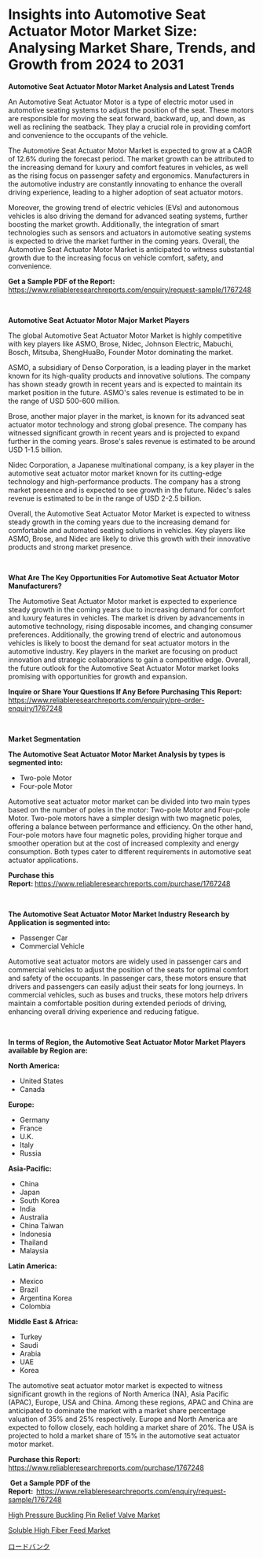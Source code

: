 <p><h1>Insights into Automotive Seat Actuator Motor Market Size: Analysing Market Share, Trends, and Growth from 2024 to 2031</h1></p><p><strong>Automotive Seat Actuator Motor Market Analysis and Latest Trends</strong></p>
<p><p>An Automotive Seat Actuator Motor is a type of electric motor used in automotive seating systems to adjust the position of the seat. These motors are responsible for moving the seat forward, backward, up, and down, as well as reclining the seatback. They play a crucial role in providing comfort and convenience to the occupants of the vehicle.</p><p>The Automotive Seat Actuator Motor Market is expected to grow at a CAGR of 12.6% during the forecast period. The market growth can be attributed to the increasing demand for luxury and comfort features in vehicles, as well as the rising focus on passenger safety and ergonomics. Manufacturers in the automotive industry are constantly innovating to enhance the overall driving experience, leading to a higher adoption of seat actuator motors.</p><p>Moreover, the growing trend of electric vehicles (EVs) and autonomous vehicles is also driving the demand for advanced seating systems, further boosting the market growth. Additionally, the integration of smart technologies such as sensors and actuators in automotive seating systems is expected to drive the market further in the coming years. Overall, the Automotive Seat Actuator Motor Market is anticipated to witness substantial growth due to the increasing focus on vehicle comfort, safety, and convenience.</p></p>
<p><strong>Get a Sample PDF of the Report:&nbsp;</strong> <a href="https://www.reliableresearchreports.com/enquiry/request-sample/1767248">https://www.reliableresearchreports.com/enquiry/request-sample/1767248</a></p>
<p>&nbsp;</p>
<p><strong>Automotive Seat Actuator Motor Major Market Players</strong></p>
<p><p>The global Automotive Seat Actuator Motor Market is highly competitive with key players like ASMO, Brose, Nidec, Johnson Electric, Mabuchi, Bosch, Mitsuba, ShengHuaBo, Founder Motor dominating the market. </p><p>ASMO, a subsidiary of Denso Corporation, is a leading player in the market known for its high-quality products and innovative solutions. The company has shown steady growth in recent years and is expected to maintain its market position in the future. ASMO's sales revenue is estimated to be in the range of USD 500-600 million.</p><p>Brose, another major player in the market, is known for its advanced seat actuator motor technology and strong global presence. The company has witnessed significant growth in recent years and is projected to expand further in the coming years. Brose's sales revenue is estimated to be around USD 1-1.5 billion.</p><p>Nidec Corporation, a Japanese multinational company, is a key player in the automotive seat actuator motor market known for its cutting-edge technology and high-performance products. The company has a strong market presence and is expected to see growth in the future. Nidec's sales revenue is estimated to be in the range of USD 2-2.5 billion.</p><p>Overall, the Automotive Seat Actuator Motor Market is expected to witness steady growth in the coming years due to the increasing demand for comfortable and automated seating solutions in vehicles. Key players like ASMO, Brose, and Nidec are likely to drive this growth with their innovative products and strong market presence.</p></p>
<p>&nbsp;</p>
<p><strong>What Are The Key Opportunities For Automotive Seat Actuator Motor Manufacturers?</strong></p>
<p><p>The Automotive Seat Actuator Motor market is expected to experience steady growth in the coming years due to increasing demand for comfort and luxury features in vehicles. The market is driven by advancements in automotive technology, rising disposable incomes, and changing consumer preferences. Additionally, the growing trend of electric and autonomous vehicles is likely to boost the demand for seat actuator motors in the automotive industry. Key players in the market are focusing on product innovation and strategic collaborations to gain a competitive edge. Overall, the future outlook for the Automotive Seat Actuator Motor market looks promising with opportunities for growth and expansion.</p></p>
<p><strong>Inquire or Share Your Questions If Any Before Purchasing This Report:</strong> <a href="https://www.reliableresearchreports.com/enquiry/pre-order-enquiry/1767248">https://www.reliableresearchreports.com/enquiry/pre-order-enquiry/1767248</a></p>
<p>&nbsp;</p>
<p><strong>Market Segmentation</strong></p>
<p><strong>The Automotive Seat Actuator Motor Market Analysis by types is segmented into:</strong></p>
<p><ul><li>Two-pole Motor</li><li>Four-pole Motor</li></ul></p>
<p><p>Automotive seat actuator motor market can be divided into two main types based on the number of poles in the motor: Two-pole Motor and Four-pole Motor. Two-pole motors have a simpler design with two magnetic poles, offering a balance between performance and efficiency. On the other hand, Four-pole motors have four magnetic poles, providing higher torque and smoother operation but at the cost of increased complexity and energy consumption. Both types cater to different requirements in automotive seat actuator applications.</p></p>
<p><strong>Purchase this Report:&nbsp;</strong><a href="https://www.reliableresearchreports.com/purchase/1767248">https://www.reliableresearchreports.com/purchase/1767248</a></p>
<p>&nbsp;</p>
<p><strong>The Automotive Seat Actuator Motor Market Industry Research by Application is segmented into:</strong></p>
<p><ul><li>Passenger Car</li><li>Commercial Vehicle</li></ul></p>
<p><p>Automotive seat actuator motors are widely used in passenger cars and commercial vehicles to adjust the position of the seats for optimal comfort and safety of the occupants. In passenger cars, these motors ensure that drivers and passengers can easily adjust their seats for long journeys. In commercial vehicles, such as buses and trucks, these motors help drivers maintain a comfortable position during extended periods of driving, enhancing overall driving experience and reducing fatigue.</p></p>
<p>&nbsp;</p>
<p><strong>In terms of Region, the Automotive Seat Actuator Motor Market Players available by Region are:</strong></p>
<p>
    <p> <strong> North America: </strong>
        <ul>
            <li>United States</li>
            <li>Canada</li>
        </ul>
        </p> 
    <p> <strong> Europe: </strong>
        <ul>
            <li>Germany</li>
            <li>France</li>
            <li>U.K.</li>
            <li>Italy</li>
            <li>Russia</li>
        </ul>
        </p> 
    <p> <strong> Asia-Pacific: </strong>
        <ul>
            <li>China</li>
            <li>Japan</li>
            <li>South Korea</li>
            <li>India</li>
            <li>Australia</li>
            <li>China Taiwan</li>
            <li>Indonesia</li>
            <li>Thailand</li>
            <li>Malaysia</li>
        </ul>
        </p> 
    <p> <strong> Latin America: </strong>
        <ul>
            <li>Mexico</li>
            <li>Brazil</li>
            <li>Argentina Korea</li>
            <li>Colombia</li>
        </ul>
        </p> 
    <p> <strong> Middle East & Africa: </strong>
        <ul>
            <li>Turkey</li>
            <li>Saudi</li>
            <li>Arabia</li>
            <li>UAE</li>
            <li>Korea</li>
        </ul>
    </p>
    </p>
<p><p>The automotive seat actuator motor market is expected to witness significant growth in the regions of North America (NA), Asia Pacific (APAC), Europe, USA and China. Among these regions, APAC and China are anticipated to dominate the market with a market share percentage valuation of 35% and 25% respectively. Europe and North America are expected to follow closely, each holding a market share of 20%. The USA is projected to hold a market share of 15% in the automotive seat actuator motor market.</p></p>
<p><strong>Purchase this Report: </strong><a href="https://www.reliableresearchreports.com/purchase/1767248">https://www.reliableresearchreports.com/purchase/1767248</a></p>
<p>&nbsp;<strong>Get a Sample PDF of the Report:&nbsp;&nbsp;</strong><a href="https://www.reliableresearchreports.com/enquiry/request-sample/1767248">https://www.reliableresearchreports.com/enquiry/request-sample/1767248</a></p>
<p><strong></strong></p>
<p><p><a href="https://view.publitas.com/reportprime-1/high-pressure-buckling-pin-relief-valve-market-offer-valuable-insights-into-market-size-market-share-market-trends-and-projections-spanning-from-2023-to-2030/">High Pressure Buckling Pin Relief Valve Market</a></p><p><a href="https://view.publitas.com/reportprime-1/soluble-high-fiber-feed-market-research-report-forecasted-for-period-from-2023-2030-by-market-type-market-application-and-region/">Soluble High Fiber Feed Market</a></p><p><a href="https://github.com/zekaoe592392/Market-Research-Report-List-1/blob/main/3408224188787.md">ロードバンク</a></p></p>